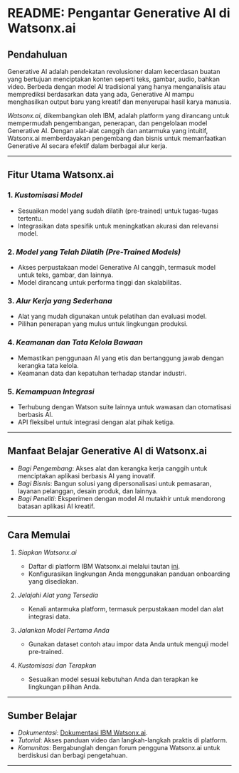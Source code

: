 # README: Pengantar Generative AI di Watsonx.ai

## Pendahuluan  
Generative AI adalah pendekatan revolusioner dalam kecerdasan buatan yang bertujuan menciptakan konten seperti teks, gambar, audio, bahkan video. Berbeda dengan model AI tradisional yang hanya menganalisis atau memprediksi berdasarkan data yang ada, Generative AI mampu menghasilkan output baru yang kreatif dan menyerupai hasil karya manusia.

*Watsonx.ai*, dikembangkan oleh IBM, adalah platform yang dirancang untuk mempermudah pengembangan, penerapan, dan pengelolaan model Generative AI. Dengan alat-alat canggih dan antarmuka yang intuitif, Watsonx.ai memberdayakan pengembang dan bisnis untuk memanfaatkan Generative AI secara efektif dalam berbagai alur kerja.

---

## Fitur Utama Watsonx.ai  

### 1. *Kustomisasi Model*  
   - Sesuaikan model yang sudah dilatih (pre-trained) untuk tugas-tugas tertentu.  
   - Integrasikan data spesifik untuk meningkatkan akurasi dan relevansi model.

### 2. *Model yang Telah Dilatih (Pre-Trained Models)*  
   - Akses perpustakaan model Generative AI canggih, termasuk model untuk teks, gambar, dan lainnya.  
   - Model dirancang untuk performa tinggi dan skalabilitas.

### 3. *Alur Kerja yang Sederhana*  
   - Alat yang mudah digunakan untuk pelatihan dan evaluasi model.  
   - Pilihan penerapan yang mulus untuk lingkungan produksi.

### 4. *Keamanan dan Tata Kelola Bawaan*  
   - Memastikan penggunaan AI yang etis dan bertanggung jawab dengan kerangka tata kelola.  
   - Keamanan data dan kepatuhan terhadap standar industri.

### 5. *Kemampuan Integrasi*  
   - Terhubung dengan Watson suite lainnya untuk wawasan dan otomatisasi berbasis AI.  
   - API fleksibel untuk integrasi dengan alat pihak ketiga.

---

## Manfaat Belajar Generative AI di Watsonx.ai  

- *Bagi Pengembang*: Akses alat dan kerangka kerja canggih untuk menciptakan aplikasi berbasis AI yang inovatif.  
- *Bagi Bisnis*: Bangun solusi yang dipersonalisasi untuk pemasaran, layanan pelanggan, desain produk, dan lainnya.  
- *Bagi Peneliti*: Eksperimen dengan model AI mutakhir untuk mendorong batasan aplikasi AI kreatif.

---

## Cara Memulai  

1. *Siapkan Watsonx.ai*  
   - Daftar di platform IBM Watsonx.ai melalui tautan [ini](https://www.ibm.com/watsonx).  
   - Konfigurasikan lingkungan Anda menggunakan panduan onboarding yang disediakan.

2. *Jelajahi Alat yang Tersedia*  
   - Kenali antarmuka platform, termasuk perpustakaan model dan alat integrasi data.

3. *Jalankan Model Pertama Anda*  
   - Gunakan dataset contoh atau impor data Anda untuk menguji model pre-trained.

4. *Kustomisasi dan Terapkan*  
   - Sesuaikan model sesuai kebutuhan Anda dan terapkan ke lingkungan pilihan Anda.

---

## Sumber Belajar  

- *Dokumentasi*: [Dokumentasi IBM Watsonx.ai](https://www.ibm.com/docs/watsonx).  
- *Tutorial*: Akses panduan video dan langkah-langkah praktis di platform.  
- *Komunitas*: Bergabunglah dengan forum pengguna Watsonx.ai untuk berdiskusi dan berbagi pengetahuan.

---